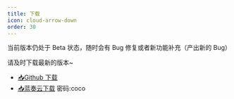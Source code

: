 ```yaml
---
title: 下载
icon: cloud-arrow-down
order: 30
---
```



当前版本仍处于 Beta 状态，随时会有 Bug 修复或者新功能补充（产出新的 Bug）

请及时下载最新的版本~

* [📥Github 下载](https://github.com/babalae/better-genshin-impact/releases)
* [📥蓝奏云下载](https://wwmy.lanzouq.com/b00rs2msd)  密码:coco
